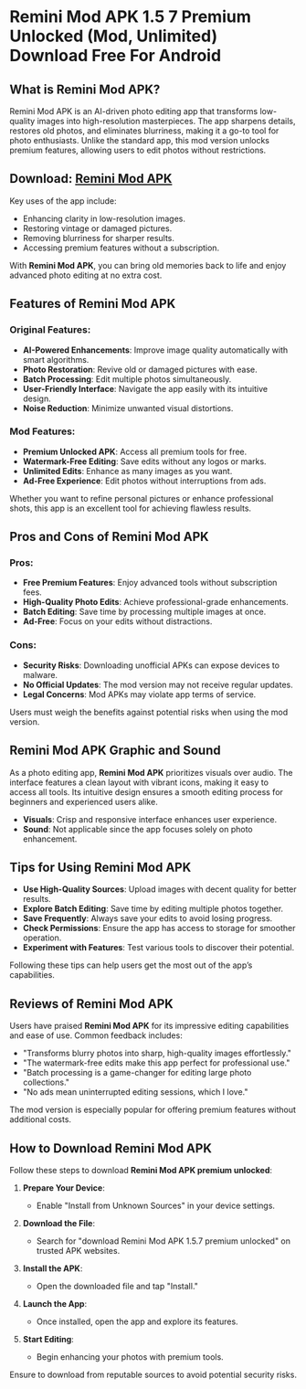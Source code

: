 # Remini Mod APK 1.5 7 Premium Unlocked (Mod, Unlimited) Download Free For Android

## What is Remini Mod APK?  
Remini Mod APK is an AI-driven photo editing app that transforms low-quality images into high-resolution masterpieces. The app sharpens details, restores old photos, and eliminates blurriness, making it a go-to tool for photo enthusiasts. Unlike the standard app, this mod version unlocks premium features, allowing users to edit photos without restrictions.  

## Download: [Remini Mod APK](https://modhello.com/frag-pro-shooter/)

Key uses of the app include:  
- Enhancing clarity in low-resolution images.  
- Restoring vintage or damaged pictures.  
- Removing blurriness for sharper results.  
- Accessing premium features without a subscription.  

With **Remini Mod APK**, you can bring old memories back to life and enjoy advanced photo editing at no extra cost.  

## Features of Remini Mod APK

### Original Features:  
- **AI-Powered Enhancements**: Improve image quality automatically with smart algorithms.  
- **Photo Restoration**: Revive old or damaged pictures with ease.  
- **Batch Processing**: Edit multiple photos simultaneously.  
- **User-Friendly Interface**: Navigate the app easily with its intuitive design.  
- **Noise Reduction**: Minimize unwanted visual distortions.  

### Mod Features:  
- **Premium Unlocked APK**: Access all premium tools for free.  
- **Watermark-Free Editing**: Save edits without any logos or marks.  
- **Unlimited Edits**: Enhance as many images as you want.  
- **Ad-Free Experience**: Edit photos without interruptions from ads.  

Whether you want to refine personal pictures or enhance professional shots, this app is an excellent tool for achieving flawless results.  

## Pros and Cons of Remini Mod APK  

### Pros:  
- **Free Premium Features**: Enjoy advanced tools without subscription fees.  
- **High-Quality Photo Edits**: Achieve professional-grade enhancements.  
- **Batch Editing**: Save time by processing multiple images at once.  
- **Ad-Free**: Focus on your edits without distractions.  

### Cons:  
- **Security Risks**: Downloading unofficial APKs can expose devices to malware.  
- **No Official Updates**: The mod version may not receive regular updates.  
- **Legal Concerns**: Mod APKs may violate app terms of service.  

Users must weigh the benefits against potential risks when using the mod version.  

## Remini Mod APK Graphic and Sound  

As a photo editing app, **Remini Mod APK** prioritizes visuals over audio. The interface features a clean layout with vibrant icons, making it easy to access all tools. Its intuitive design ensures a smooth editing process for beginners and experienced users alike.  

- **Visuals**: Crisp and responsive interface enhances user experience.  
- **Sound**: Not applicable since the app focuses solely on photo enhancement.  

## Tips for Using Remini Mod APK  

- **Use High-Quality Sources**: Upload images with decent quality for better results.  
- **Explore Batch Editing**: Save time by editing multiple photos together.  
- **Save Frequently**: Always save your edits to avoid losing progress.  
- **Check Permissions**: Ensure the app has access to storage for smoother operation.  
- **Experiment with Features**: Test various tools to discover their potential.  

Following these tips can help users get the most out of the app’s capabilities.  

## Reviews of Remini Mod APK  

Users have praised **Remini Mod APK** for its impressive editing capabilities and ease of use. Common feedback includes:  

- "Transforms blurry photos into sharp, high-quality images effortlessly."  
- "The watermark-free edits make this app perfect for professional use."  
- "Batch processing is a game-changer for editing large photo collections."  
- "No ads mean uninterrupted editing sessions, which I love."  

The mod version is especially popular for offering premium features without additional costs.  

## How to Download Remini Mod APK  

Follow these steps to download **Remini Mod APK premium unlocked**:  

1. **Prepare Your Device**:  
   - Enable "Install from Unknown Sources" in your device settings.  

2. **Download the File**:  
   - Search for "download Remini Mod APK 1.5.7 premium unlocked" on trusted APK websites.  

3. **Install the APK**:  
   - Open the downloaded file and tap "Install."  

4. **Launch the App**:  
   - Once installed, open the app and explore its features.  

5. **Start Editing**:  
   - Begin enhancing your photos with premium tools.  

Ensure to download from reputable sources to avoid potential security risks.  

